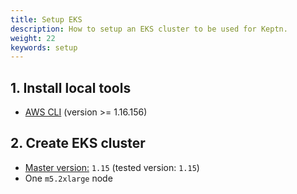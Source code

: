 ```yaml
---
title: Setup EKS
description: How to setup an EKS cluster to be used for Keptn.
weight: 22
keywords: setup
---
```


## 1. Install local tools
  - [AWS CLI](https://docs.aws.amazon.com/cli/latest/userguide/cli-chap-install.html) (version >= 1.16.156)

## 2. Create EKS cluster
  - [Master version:](/docs/0.6.0/installation/k8s-support/#supported-version) `1.15` (tested version: `1.15`)
    <!-- - **Note:** Version 1.13 has a bug in CoreDNS. [Learn how to fix it](../../../0.6.0/installation/setup-keptn/#setup-kubernetes-cluster).-->
  - One `m5.2xlarge` node